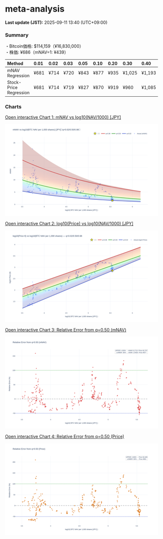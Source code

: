 # meta-analysis


<!--REPORT:START-->
**Last update (JST):** 2025-09-11 13:40 (UTC+09:00)

### Summary
・Bitcoin価格: $114,159（¥16,830,000）  
・株価: ¥686（mNAV=1: ¥439）

| Method                 | 0.01   | 0.02   | 0.03   | 0.05   | 0.10   | 0.20   | 0.30   | 0.40   | 0.50   | 0.60   | 0.70   | 0.80   | 0.90   | 0.95   | 0.97   | 0.98   | 0.99   |
|:-----------------------|:-------|:-------|:-------|:-------|:-------|:-------|:-------|:-------|:-------|:-------|:-------|:-------|:-------|:-------|:-------|:-------|:-------|
| mNAV Regression        | ¥681   | ¥714   | ¥720   | ¥843   | ¥877   | ¥935   | ¥1,025 | ¥1,193 | ¥1,354 | ¥1,474 | ¥1,721 | ¥2,108 | ¥2,657 | ¥2,835 | ¥3,015 | ¥3,094 | ¥3,066 |
| Stock-Price Regression | ¥681   | ¥714   | ¥719   | ¥827   | ¥870   | ¥919   | ¥960   | ¥1,085 | ¥1,202 | ¥1,287 | ¥1,526 | ¥2,013 | ¥2,355 | ¥2,660 | ¥2,751 | ¥2,791 | ¥2,861 |

### Charts
[Open interactive Chart 1: mNAV vs log10(NAV/1000) [JPY]](https://tkzm240.github.io/meta-analysis/fig1.html)

![fig1](assets/fig1.png)

[Open interactive Chart 2: log10(Price) vs log10(NAV/1000) [JPY]](https://tkzm240.github.io/meta-analysis/fig2.html)

![fig2](assets/fig2.png)

[Open interactive Chart 3: Relative Error from q=0.50 (mNAV)](https://tkzm240.github.io/meta-analysis/fig3.html)

![fig3](assets/fig3.png)

[Open interactive Chart 4: Relative Error from q=0.50 (Price)](https://tkzm240.github.io/meta-analysis/fig4.html)

![fig4](assets/fig4.png)
<!--REPORT:END-->
